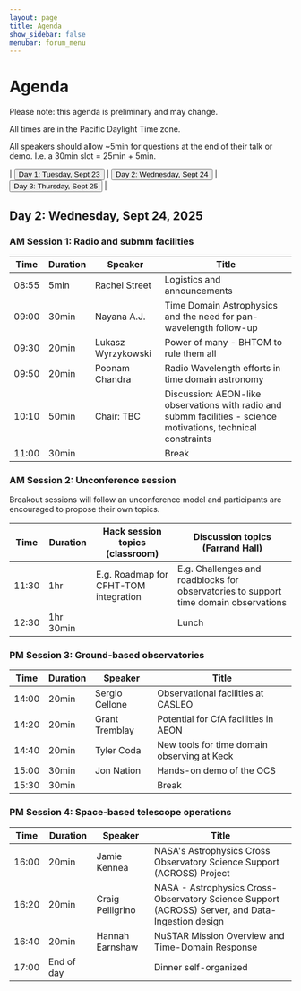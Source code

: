```yaml
---
layout: page
title: Agenda
show_sidebar: false
menubar: forum_menu
---
```


# Agenda
Please note: this agenda is preliminary and may change.

All times are in the Pacific Daylight Time zone.  

All speakers should allow ~5min for questions at the end of their talk or demo.  I.e. a 30min slot = 25min + 5min. 

| <a href="/observatories_forum/agenda/"><button type="button">Day 1: Tuesday, Sept 23</button></a> | <a href="/observatories_forum/agenda2/"><button type="button">Day 2: Wednesday, Sept 24</button></a> | <a href="/observatories_forum/agenda3/"><button type="button">Day 3: Thursday, Sept 25</button></a> |

## Day 2: Wednesday, Sept 24, 2025
### AM Session 1: Radio and submm facilities

| Time   | Duration | Speaker             | Title                                                                  |
|--------|----------|---------------------|------------------------------------------------------------------------|
| 08:55	 | 5min	    | Rachel Street	      | Logistics and announcements				|	
| 09:00	 | 30min	   | Nayana A.J.         | Time Domain Astrophysics and the need for pan-wavelength follow-up				|
| 09:30	 | 20min	   | Lukasz Wyrzykowski	 | Power of many - BHTOM to rule them all	|	
| 09:50	 | 20min	   | Poonam Chandra	     | Radio Wavelength efforts in time domain astronomy			|		
| 10:10	 | 50min	   | Chair: TBC	         | Discussion: AEON-like observations with radio and submm facilities - science motivations, technical constraints			|
| 11:00	 | 30min	   |                     | Break					|

### AM Session 2: Unconference session
Breakout sessions will follow an unconference model and participants are encouraged to propose their own topics.

| Time  | Duration | Hack session topics (classroom)        | Discussion topics (Farrand Hall)	                                                     |
|-------| -------- |----------------------------------------|---------------------------------------------------------------------------------------|
| 11:30	| 1hr 		| E.g. Roadmap for CFHT-TOM integration	 | E.g. Challenges and roadblocks for observatories to support time domain observations	 |
| 12:30	| 1hr 30min	|                                        | Lunch		                                                                               |

### PM Session 3: Ground-based observatories					

| Time  | Duration | Speaker | Title                                                                  |
|-------| -------- | ------- |------------------------------------------------------------------------|
| 14:00	| 20min	| Sergio Cellone	| Observational facilities at CASLEO		|			
| 14:20	| 20min	| Grant Tremblay	| Potential for CfA facilities in AEON		|
| 14:40	| 20min	| Tyler Coda	    | New tools for time domain observing at Keck		|
| 15:00	| 30min	| Jon Nation	    | Hands-on demo of the OCS			|		
| 15:30	| 30min	|   | Break						|

### PM Session 4: Space-based telescope operations							

| Time  | Duration | Speaker | Title                                                                  |
|-------| -------- | ------- |------------------------------------------------------------------------|
| 16:00	| 20min	| Jamie Kennea	| NASA's Astrophysics Cross Observatory Science Support (ACROSS) Project 		|			
| 16:20	| 20min	| Craig Pelligrino	| NASA - Astrophysics Cross-Observatory Science Support (ACROSS) Server, and Data-Ingestion design	|			
| 16:40	| 20min	| Hannah Earnshaw	| NuSTAR Mission Overview and Time-Domain Response			|		
| 17:00	 | End of day  |   | Dinner self-organized			|	